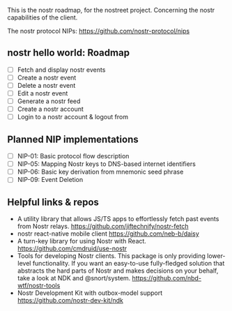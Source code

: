 This is the nostr roadmap, for the nostreet project. Concerning the nostr capabilities of the client.

 The nostr protocol NIPs: https://github.com/nostr-protocol/nips

## nostr hello world: Roadmap
- [ ] Fetch and display nostr events
- [ ] Create a nostr event
- [ ] Delete a nostr event
- [ ] Edit a nostr event
- [ ] Generate a nostr feed
- [ ] Create a nostr account
- [ ] Login to a nostr account & logout from

## Planned NIP implementations
- [ ] NIP-01: Basic protocol flow description
- [ ] NIP-05: Mapping Nostr keys to DNS-based internet identifiers
- [ ] NIP-06: Basic key derivation from mnemonic seed phrase
- [ ] NIP-09: Event Deletion

## Helpful links & repos
- A utility library that allows JS/TS apps to effortlessly fetch past events from Nostr relays. https://github.com/jiftechnify/nostr-fetch
- nostr react-native mobile client https://github.com/neb-b/daisy
- A turn-key library for using Nostr with React. https://github.com/cmdruid/use-nostr
- Tools for developing Nostr clients. This package is only providing lower-level functionality. If you want an easy-to-use fully-fledged solution that abstracts the hard parts of Nostr and makes decisions on your behalf, take a look at NDK and @snort/system. https://github.com/nbd-wtf/nostr-tools
- Nostr Development Kit with outbox-model support https://github.com/nostr-dev-kit/ndk